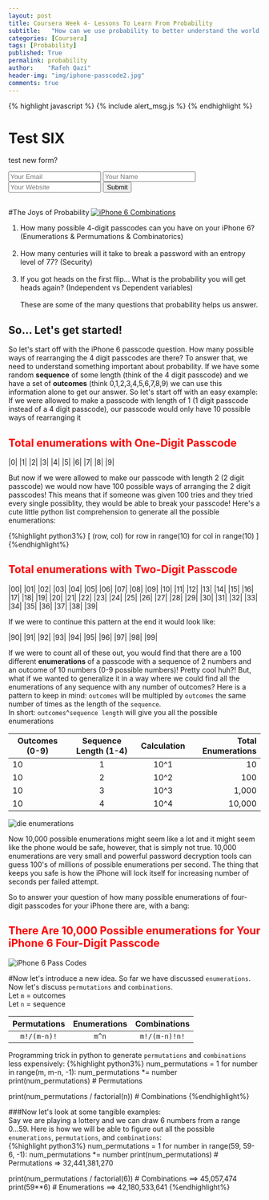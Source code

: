 ```yaml
---
layout: post
title: Coursera Week 4- Lessons To Learn From Probability
subtitle:   "How can we use probability to better understand the world around us?"
categories: [Coursera]
tags: [Probability]
published: True
permalink: probability
author:    "Rafeh Qazi"
header-img: "img/iphone-passcode2.jpg"
comments: true
---
```

{% highlight javascript %}
{% include alert_msg.js %}
{% endhighlight %}
# Test SIX
test new form?<br>

<form accept-charset="UTF-8" action="https://formkeep.com/f/b40465f188c5" method="POST">
  <input type="hidden" name="utf8" value="✓">
  <input type="email" name="email" placeholder="Your Email">
  <input type="text" name="name" placeholder="Your Name">
  <input type="url" name="url" placeholder="Your Website">
  <button type="submit">Submit</button>
</form>
<br>
#The Joys of Probability
<a href="http://imgur.com/Xlx4aoM"><img src="http://i.imgur.com/Xlx4aoM.jpg" title="iPhone 6 Combinations" /></a>

1. How many possible 4-digit passcodes can you have on your iPhone 6? (Enumerations &amp; Permumations &amp; Combinatorics)<br><br>
2. How many centuries will it take to break a password with an entropy level of 77? (Security)<br><br>
3. If you got heads on the first flip... What is the probability you will get heads again? (Independent vs Dependent variables)<br><br>
These are some of the many questions that probability helps us answer.

## So... Let's get started!
So let's start off with the iPhone 6 passcode question. How many possible ways of rearranging the 4 digit passcodes are there?
To answer that, we need to understand something important about probability. If we have some random **sequence** of some length (think of the 4 digit passcode) and we have a set of **outcomes** (think 0,1,2,3,4,5,6,7,8,9) we can use this information alone to get our answer. So let's start off with an easy example: If we were allowed to make a passcode with length of 1 (1 digit passcode instead of a 4 digit passcode), our passcode would only have 10 possible ways of rearranging it <br>

<h2><font color="red">Total enumerations with One-Digit Passcode</font></h2>

|0| |1| |2| |3| |4| |5| |6| |7| |8| |9|

But now if we were allowed to make our passcode with length 2 (2 digit passcode) we would now have 100 possible ways of arranging the 2 digit passcodes! This means that if someone was given 100 tries and they tried every single possiblity, they would be able to break your passcode! Here's a cute little python list comprehension to generate all the possible enumerations:

{%highlight python3%}
[ (row, col) for row in range(10) for col in range(10) ]
{%endhighlight%}

<h2><font color="red">Total enumerations with Two-Digit Passcode</font></h2>

|00| |01| |02| |03| |04| |05| |06| |07| |08| |09|
|10| |11| |12| |13| |14| |15| |16| |17| |18| |19|
|20| |21| |22| |23| |24| |25| |26| |27| |28| |29|
|30| |31| |32| |33| |34| |35| |36| |37| |38| |39|

If we were to continue this pattern at the end it would look like:
 <br>

|90| |91| |92| |93| |94| |95| |96| |97| |98| |99|

If we were to count all of these out, you would find that there are a 100 different **enumerations** of a passcode with a sequence of 2 numbers and an outcome of 10 numbers (0-9 possible numbers)! Pretty cool huh?! But, what if we wanted to generalize it in a way where we could find all the enumerations of any sequence with any number of outcomes? Here is a pattern to keep in mind: `outcomes` will be multipled by `outcomes` the same number of times as the length of the `sequence`.<br>
In short: `outcomes`^`sequence length` will give you all the possible enumerations<br>

| Outcomes (0-9) | Sequence Length (1-4) | Calculation | **Total Enumerations** |
|----------|:---------------------------:|:--------------:|---------------------:|
|    10    |         1       | 10^1|  10     |
|    10    |         2       | 10^2|  100    |
|    10    |         3       | 10^3|  1,000  |
|    10    |         4       | 10^4|  10,000 |

<img src="http://i.imgur.com/uujWjyz.jpg" alt="die enumerations">

Now 10,000 possible enumerations might seem like a lot and it might seem like the phone would be safe, however, that is simply not true. 10,000 enumerations are very small and powerful password decryption tools can guess 100's of millions of possible enumerations per second. The thing that keeps you safe is how the iPhone will lock itself for increasing number of seconds per failed attempt. <br>

So to answer your question of how many possible enumerations of four-digit passcodes for your iPhone there are, with a bang: <br>
<h2><font color="red">There Are 10,000 Possible enumerations for Your iPhone 6 Four-Digit Passcode</font></h2>
<img src="http://i.imgur.com/0k9qUTw.jpg" alt="iPhone 6 Pass Codes">

#Now let's introduce a new idea.
So far we have discussed `enumerations`. Now let's discuss `permutations` and `combinations`.<br>
Let `m` = outcomes <br>
Let `n` = sequence <br>

| Permutations | Enumerations | Combinations |
|:----------:|:--------------:|:------------:|
| `m!/(m-n)!`|     `m^n`      | `m!/(m-n)!n!`|


Programming trick in python to generate `permutations` and `combinations` less expensively:
{%highlight python3%}
num_permutations = 1
for number in range(m, m-n, -1):
  num_permutations *= number
print(num_permutations)  # Permutations

print(num_permutations / factorial(n))  # Combinations
{%endhighlight%}

###Now let's look at some tangible examples: <br>
Say we are playing a lottery and we can draw 6 numbers from a range 0...59. Here is how we will be able to figure out all the possible `enumerations`, `permutations`, and `combinations`: <br>
{%highlight python3%}
num_permutations = 1
for number in range(59, 59-6, -1):
  num_permutations *= number
print(num_permutations)  # Permutations  => 32,441,381,270

print(num_permutations / factorial(6))  # Combinations  ==> 45,057,474
print(59**6)  # Enumerations  ==> 42,180,533,641
{%endhighlight%} 
